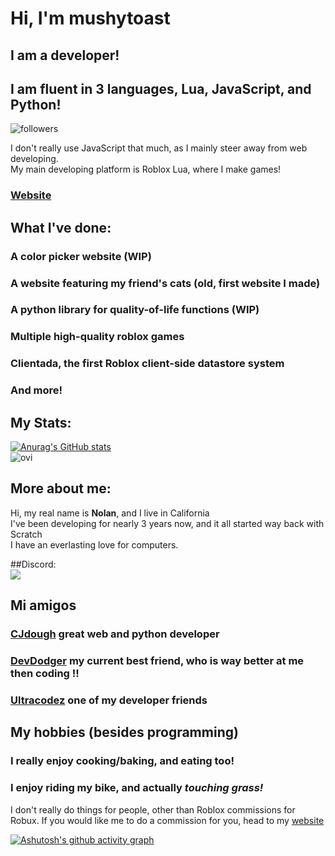 # Hi, I'm **mushytoast**  
## I am a developer!  
## I am fluent in 3 languages, **Lua, JavaScript, and Python!**   
<img alt="followers" title="Follow me on Github" src="https://img.shields.io/github/followers/mushytoast?color=236ad3&style=for-the-badge&logo=github&label=Follow"/>

I don't really use JavaScript that much, as I mainly steer away from web developing.   
My main developing platform is Roblox Lua, where I make games!     

### [Website](https://mushytoast.github.io)

## What I've done:  
### A color picker website (WIP)   
### A website featuring my friend's cats (old, first website I made)   
### A python library for quality-of-life functions (WIP)   
### Multiple high-quality roblox games    
### Clientada, the first Roblox client-side datastore system     
### And more!     

## My Stats:    
[![Anurag's GitHub stats](https://github-readme-stats.vercel.app/api?username=MushyToast)](https://github.com/anuraghazra/github-readme-stats)   
<img src="https://github-readme-stats.vercel.app/api/top-langs?username=MushyToast&show_icons=true&locale=en&layout=compact&theme=chartreuse-dark" alt="ovi" />

## More about me:   
Hi, my real name is **Nolan**, and I live in California     
I've been developing for nearly 3 years now, and it all started way back with Scratch    
I have an everlasting love for computers.   

##Discord:    
<img src="https://discord.c99.nl/widget/theme-3/609072028540207104.png">    

## Mi amigos
### [CJdough](https://github.com/CJdough) great web and python developer    
### [DevDodger](https://github.com/DevDodger/) my current best friend, who is way better at me then coding !!  
### [Ultracodez](https://github.com/ultracodez) one of my developer friends  

## My hobbies (besides programming)  
### I really enjoy cooking/baking, and eating too!    
### I enjoy riding my bike, and actually *touching grass!*   

I don't really do things for people, other than Roblox commissions for Robux. If you would like me to do a commission for you, head to my [website](https://mushytoast.github.io/)    

[![Ashutosh's github activity graph](https://github-readme-activity-graph.cyclic.app/graph?username=mushytoast&bg_color=ffcfe9&color=9e4c98&line=9e4c98&point=403d3d&area=true&hide_border=true)](https://github.com/ashutosh00710/github-readme-activity-graph)
